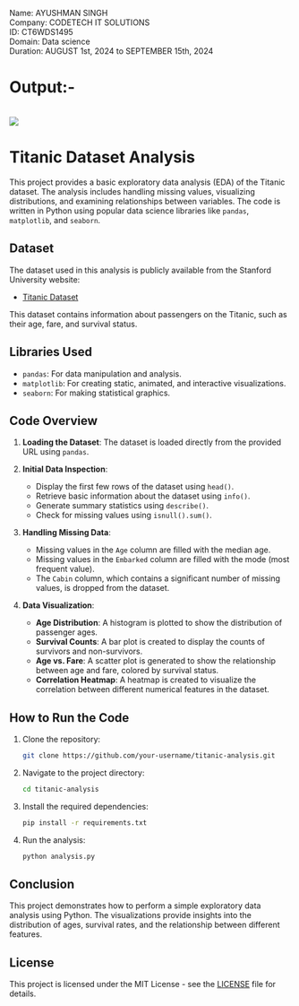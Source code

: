 Name: AYUSHMAN SINGH <br>
Company: CODETECH IT SOLUTIONS<br>
ID: CT6WDS1495<br>
Domain: Data science<br>
Duration: AUGUST 1st, 2024 to SEPTEMBER 15th, 2024<br>

<h1>Output:-</h1><br>

<img src="https://github.com/user-attachments/assets/07752ced-61b5-4fc4-81c4-78e9b1ed7c62">

# Titanic Dataset Analysis

This project provides a basic exploratory data analysis (EDA) of the Titanic dataset. The analysis includes handling missing values, visualizing distributions, and examining relationships between variables. The code is written in Python using popular data science libraries like `pandas`, `matplotlib`, and `seaborn`.

## Dataset

The dataset used in this analysis is publicly available from the Stanford University website:
- [Titanic Dataset](https://web.stanford.edu/class/archive/cs/cs109/cs109.1166/stuff/titanic.csv)

This dataset contains information about passengers on the Titanic, such as their age, fare, and survival status.

## Libraries Used

- `pandas`: For data manipulation and analysis.
- `matplotlib`: For creating static, animated, and interactive visualizations.
- `seaborn`: For making statistical graphics.

## Code Overview

1. **Loading the Dataset**: The dataset is loaded directly from the provided URL using `pandas`.

2. **Initial Data Inspection**:
   - Display the first few rows of the dataset using `head()`.
   - Retrieve basic information about the dataset using `info()`.
   - Generate summary statistics using `describe()`.
   - Check for missing values using `isnull().sum()`.

3. **Handling Missing Data**:
   - Missing values in the `Age` column are filled with the median age.
   - Missing values in the `Embarked` column are filled with the mode (most frequent value).
   - The `Cabin` column, which contains a significant number of missing values, is dropped from the dataset.

4. **Data Visualization**:
   - **Age Distribution**: A histogram is plotted to show the distribution of passenger ages.
   - **Survival Counts**: A bar plot is created to display the counts of survivors and non-survivors.
   - **Age vs. Fare**: A scatter plot is generated to show the relationship between age and fare, colored by survival status.
   - **Correlation Heatmap**: A heatmap is created to visualize the correlation between different numerical features in the dataset.



## How to Run the Code

1. Clone the repository:
    ```bash
    git clone https://github.com/your-username/titanic-analysis.git
    ```
2. Navigate to the project directory:
    ```bash
    cd titanic-analysis
    ```
3. Install the required dependencies:
    ```bash
    pip install -r requirements.txt
    ```
4. Run the analysis:
    ```bash
    python analysis.py
    ```

## Conclusion

This project demonstrates how to perform a simple exploratory data analysis using Python. The visualizations provide insights into the distribution of ages, survival rates, and the relationship between different features.

## License

This project is licensed under the MIT License - see the [LICENSE](LICENSE) file for details.




